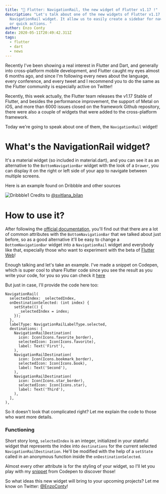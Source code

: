 ```yaml
---
title: "💙 Flutter: NavigationRail, the new widget of Flutter v1.17 !"
description: "Let's talk about one of the new widgets of Flutter v1.17: the
  NavigationRail widget. It allow us to easily create a sidebar for navigations
  or quick actions. "
author: Enzo Conty
date: 2020-05-11T20:49:42.311Z
tags:
  - flutter
  - dart
  - news
---
```

Recently I've been showing a real interest in Flutter and Dart, and generally into cross-platform mobile development, and Flutter caught my eyes almost 6 months ago, and since I'm following every news about the language, every conference, and every tweet and I recommend you to do the same as the Flutter community is especially active on Twitter!

Recently, this week actually, the Flutter team releases the v1.17 Stable of Flutter, and besides the performance improvement, the support of Metal on iOS, and more than 6000 issues closed on the framework Github repository, there were also a couple of widgets that were added to the cross-platform framework.

Today we're going to speak about one of them, the `NavigationRail` widget!


# What's the NavigationRail widget?

It's a material widget (so included in material.dart), and you can see it as an alternative to the `BottomNavigationBar` widget with the look of a `Drawer`, you can display it on the right or left side of your app to navigate between multiple screens.

Here is an example found on Dribbble and other sources

![Dribbble1](https://cdn.dribbble.com/users/3073524/screenshots/9245974/media/2acba0a3dbe758c4d9c6bd60d8cc03ed.gif)
Credits to [@svitlana_bilan](https://dribbble.com/svitlana_bilan)

# How to use it?

After following the [official documentation](https://api.flutter.dev/flutter/material/NavigationRail-class.html), you'll find out that there are a lot of common attributes with the `BottomNavigationBar` that we talked about just before, so as a good alternative it'll be easy to change a `BottomNavigationBar` widget into a `NavigationRail` widget and everybody like that, especially those who want to experiment with the beta of [Flutter Web](https://flutter.dev/web)!

Enough talking and let's take an example.
I've made a snippet on Codepen, which is super cool to share Flutter code since you see the result as you write your code, for you so you can check it [here](https://codepen.io/blkkkbvsik/pen/PoPazPm)

But just in case, I'll provide the code here too:

```
NavigationRail(
  selectedIndex: _selectedIndex,
  onDestinationSelected: (int index) {
    setState(() {
      _selectedIndex = index;
    });
  },
  labelType: NavigationRailLabelType.selected,
  destinations: [
    NavigationRailDestination(
      icon: Icon(Icons.favorite_border),
      selectedIcon: Icon(Icons.favorite),
      label: Text('First'),
    ),
    NavigationRailDestination(
      icon: Icon(Icons.bookmark_border),
      selectedIcon: Icon(Icons.book),
      label: Text('Second'),
    ),
    NavigationRailDestination(
      icon: Icon(Icons.star_border),
      selectedIcon: Icon(Icons.star),
      label: Text('Third'),
    ),
  ],
),
```

So it doesn't look that complicated right?
Let me explain the code to those who want more details.

### Functioning

Short story long, `selectedIndex` is an integer, initialized in your stateful widget that represents the index into `destinations` for the current selected `NavigationRailDestination`.
He'll be modified with the help of a `setState` called in an anonymous function inside the `onDestinationSelected`.

Almost every other attribute is for the styling of your widget, so I'll let you play with my [snippet](https://codepen.io/blkkkbvsik/pen/PoPazPm) from Codepen to discover those!

So what ideas this new widget will bring to your upcoming projects?
Let me know on Twitter: [@EnzoConty](https://twitter.com/EnzoConty)! 

